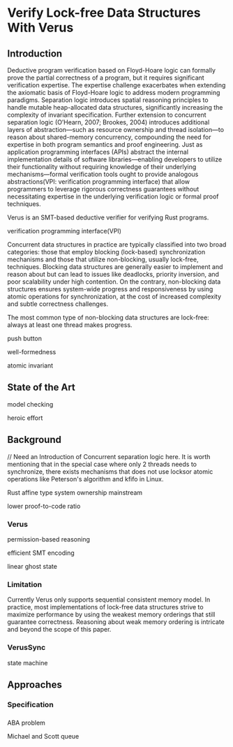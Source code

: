 # Verify Lock-free Data Structures With Verus

## Introduction

Deductive program verification based on Floyd-Hoare logic can formally prove the partial correctness of a program, but it requires significant verification expertise. The expertise challenge exacerbates when extending the axiomatic basis of Floyd-Hoare logic to address modern programming paradigms. Separation logic introduces spatial reasoning principles to handle mutable heap-allocated data structures, significantly increasing the complexity of invariant specification. Further extension to concurrent separation logic (O’Hearn, 2007; Brookes, 2004) introduces additional layers of abstraction—such as resource ownership and thread isolation—to reason about shared-memory concurrency, compounding the need for expertise in both program semantics and proof engineering. Just as application programming interfaces (APIs) abstract the internal implementation details of software libraries—enabling developers to utilize their functionality without requiring knowledge of their underlying mechanisms—formal verification tools ought to provide analogous abstractions(VPI: verification programming interface) that allow programmers to leverage rigorous correctness guarantees without necessitating expertise in the underlying verification logic or formal proof techniques.  

Verus is an SMT-based deductive verifier for verifying Rust programs.  

verification programming interface(VPI)

Concurrent data structures in practice are typically classified into two broad categories: those that employ blocking (lock-based) synchronization mechanisms and those that utilize non-blocking, usually lock-free, techniques. Blocking data structures are generally easier to implement and reason about but can lead to issues like deadlocks, priority inversion, and poor scalability under high contention. On the contrary, non-blocking data structures ensures system-wide progress and responsiveness by using atomic operations for synchronization, at the cost of increased complexity and subtle correctness challenges. 

The most common type of non-blocking data structures are lock-free: always at least one thread makes progress. 

push button

well-formedness

atomic invariant 

## State of the Art
model checking

heroic effort

## Background
// Need an Introduction of Concurrent separation logic here.
It is worth mentioning that in the special case where only 2 threads needs to synchronize, there exists mechanisms that does not use locksor atomic operations like Peterson's algorithm and kfifo in Linux. 


Rust affine type system ownership mainstream

lower proof-to-code ratio

### Verus 

permission-based reasoning

efficient SMT encoding

linear ghost state

### Limitation 

Currently Verus only supports sequential consistent memory model. In practice, most implementations of lock-free data structures strive to maximize performance by using the weakest memory orderings that still guarantee correctness. Reasoning about weak memory ordering is intricate and beyond the scope of this paper.    

### VerusSync


state machine 


## Approaches

### Specification

### 
ABA problem 

Michael and Scott queue
